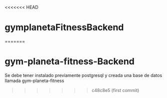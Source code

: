 <<<<<<< HEAD
# gymplanetaFitnessBackend
=======
# gym-planeta-fitness-Backend

Se debe tener instalado previamente postgresql y creada una base de datos llamada gym-planeta-fitness
>>>>>>> c48c8e5 (first commit)
